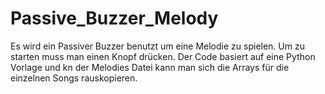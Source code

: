 # Passive_Buzzer_Melody
 
Es wird ein Passiver Buzzer benutzt um eine Melodie zu spielen. Um zu starten muss man einen Knopf drücken.
Der Code basiert auf eine Python Vorlage und kn der Melodies Datei kann man sich die Arrays für die einzelnen Songs rauskopieren.
